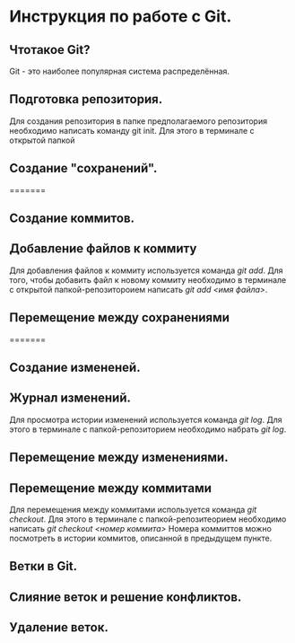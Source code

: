 # Инструкция по работе с Git.

## Чтотакое Git?
Git - это наиболее популярная система распределённая. 

## Подготовка репозитория. 

Для создания репозитория в папке предполагаемого репозитория необходимо написать команду git init. Для этого в терминале с открытой папкой 
## Создание "сохранений".
=======

## Создание коммитов.


## Добавление файлов к коммиту
Для добавления файлов к коммиту используется команда *git add*. Для того, чтобы добавить файл к новому коммиту необходимо в терминале с открытой папкой-репозитороием написать *git add <имя файла>*. 

## Перемещение между сохранениями
=======

## Создание измененей.


## Журнал изменений.
Для просмотра истории изменений используется команда *git log*. Для этого  в терминале с папкой-репозиторием необходимо набрать *git log*. 

## Перемещение между изменениями.


## Перемещение между коммитами
Для перемещения между коммитами используется команда *git checkout*. Для этого в терминале с папкой-репозитеорием необходимо написать *git checkout <номер коммита>* Номера коммиттов можно посмотреть в истории коммитов, описанной в предыдущем пункте.

## Ветки в Git.

## Слияние веток и решение конфликтов.

## Удаление веток.